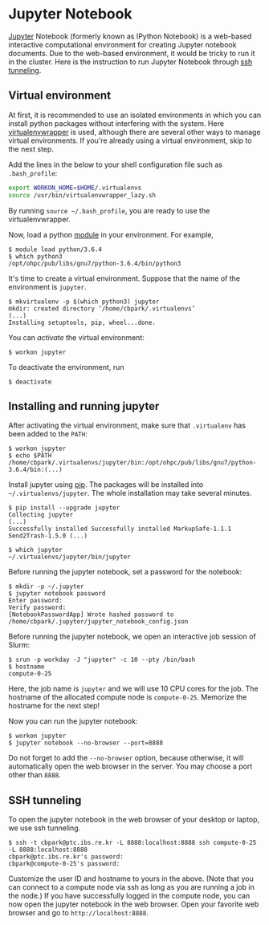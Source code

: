 # Jupyter Notebook

[Jupyter](https://jupyter.org/) Notebook (formerly known as IPython Notebook) is a web-based interactive computational environment for creating Jupyter notebook documents. Due to the web-based environment, it would be tricky to run it in the cluster. Here is the instruction to run Jupyter Notebook through [ssh tunneling](https://www.ssh.com/ssh/tunneling).

## Virtual environment

At first, it is recommended to use an isolated environments in which you can install python packages without interfering with the system. Here [virtualenvwrapper](https://virtualenvwrapper.readthedocs.io/en/latest/) is used, although there are several other ways to manage virtual environments. If you're already using a virtual environment, skip to the next step.

Add the lines in the below to your shell configuration file such as `.bash_profile`:

``` bash
export WORKON_HOME=$HOME/.virtualenvs
source /usr/bin/virtualenvwrapper_lazy.sh
```

By running `source ~/.bash_profile`, you are ready to use the virtualenvwrapper.

Now, load a python [module](../modules.md) in your environment. For example,

``` no-highlight
$ module load python/3.6.4
$ which python3
/opt/ohpc/pub/libs/gnu7/python-3.6.4/bin/python3
```

It's time to create a virtual environment. Suppose that the name of the environment is `jupyter`.

``` no-highlight
$ mkvirtualenv -p $(which python3) jupyter
mkdir: created directory ‘/home/cbpark/.virtualenvs’
(...)
Installing setuptools, pip, wheel...done.
```

You can _activate_ the virtual environment:

``` no-highlight
$ workon jupyter
```

To deactivate the environment, run

``` no-highlight
$ deactivate
```

## Installing and running jupyter

After activating the virtual environment, make sure that `.virtualenv` has been added to the `PATH`:

``` no-highlight
$ workon jupyter
$ echo $PATH
/home/cbpark/.virtualenvs/jupyter/bin:/opt/ohpc/pub/libs/gnu7/python-3.6.4/bin:(...)
```

Install jupyter using [pip](https://pypi.org/project/pip/). The packages will be installed into `~/.virtualenvs/jupyter`. The whole installation may take several minutes.

``` no-highlight
$ pip install --upgrade jupyter
Collecting jupyter
(...)
Successfully installed Successfully installed MarkupSafe-1.1.1 Send2Trash-1.5.0 (...)

$ which jupyter
~/.virtualenvs/jupyter/bin/jupyter
```

Before running the jupyter notebook, set a password for the notebook:

``` no-highlight
$ mkdir -p ~/.jupyter
$ jupyter notebook password
Enter password:
Verify password:
[NotebookPasswordApp] Wrote hashed password to /home/cbpark/.jupyter/jupyter_notebook_config.json
```

Before running the jupyter notebook, we open an interactive job session of Slurm:

``` no-highlight
$ srun -p workday -J "jupyter" -c 10 --pty /bin/bash
$ hostname
compute-0-25
```

Here, the job name is `jupyter` and we will use 10 CPU cores for the job. The hostname of the allocated compute node is `compute-0-25`. Memorize the hostname for the next step!

Now you can run the jupyter notebook:

``` no-highlight
$ workon jupyter
$ jupyter notebook --no-browser --port=8888
```

Do not forget to add the `--no-browser` option, because otherwise, it will automatically open the web browser in the server. You may choose a port other than `8888`.

## SSH tunneling

To open the jupyter notebook in the web browser of your desktop or laptop, we use ssh tunneling.

``` no-highlight
$ ssh -t cbpark@ptc.ibs.re.kr -L 8888:localhost:8888 ssh compute-0-25 -L 8888:localhost:8888
cbpark@ptc.ibs.re.kr's password:
cbpark@compute-0-25's password:
```

Customize the user ID and hostname to yours in the above. (Note that you can connect to a compute node via ssh as long as you are running a job in the node.) If you have successfully logged in the compute node, you can now open the jupyter notebook in the web browser. Open your favorite web browser and go to `http://localhost:8888`.
